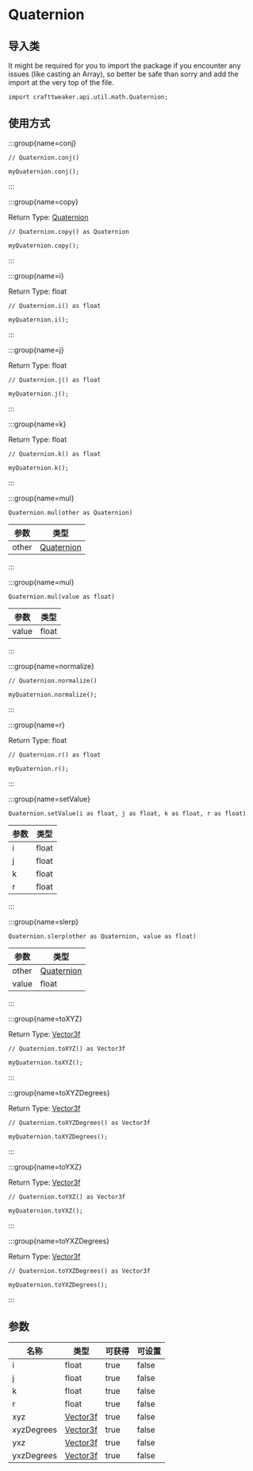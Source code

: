 # Quaternion

## 导入类

It might be required for you to import the package if you encounter any issues (like casting an Array), so better be safe than sorry and add the import at the very top of the file.
```zenscript
import crafttweaker.api.util.math.Quaternion;
```


## 使用方式

:::group{name=conj}

```zenscript
// Quaternion.conj()

myQuaternion.conj();
```

:::

:::group{name=copy}

Return Type: [Quaternion](/vanilla/api/util/math/Quaternion)

```zenscript
// Quaternion.copy() as Quaternion

myQuaternion.copy();
```

:::

:::group{name=i}

Return Type: float

```zenscript
// Quaternion.i() as float

myQuaternion.i();
```

:::

:::group{name=j}

Return Type: float

```zenscript
// Quaternion.j() as float

myQuaternion.j();
```

:::

:::group{name=k}

Return Type: float

```zenscript
// Quaternion.k() as float

myQuaternion.k();
```

:::

:::group{name=mul}

```zenscript
Quaternion.mul(other as Quaternion)
```

| 参数    | 类型                                              |
| ----- | ----------------------------------------------- |
| other | [Quaternion](/vanilla/api/util/math/Quaternion) |


:::

:::group{name=mul}

```zenscript
Quaternion.mul(value as float)
```

| 参数    | 类型    |
| ----- | ----- |
| value | float |


:::

:::group{name=normalize}

```zenscript
// Quaternion.normalize()

myQuaternion.normalize();
```

:::

:::group{name=r}

Return Type: float

```zenscript
// Quaternion.r() as float

myQuaternion.r();
```

:::

:::group{name=setValue}

```zenscript
Quaternion.setValue(i as float, j as float, k as float, r as float)
```

| 参数 | 类型    |
| -- | ----- |
| i  | float |
| j  | float |
| k  | float |
| r  | float |


:::

:::group{name=slerp}

```zenscript
Quaternion.slerp(other as Quaternion, value as float)
```

| 参数    | 类型                                              |
| ----- | ----------------------------------------------- |
| other | [Quaternion](/vanilla/api/util/math/Quaternion) |
| value | float                                           |


:::

:::group{name=toXYZ}

Return Type: [Vector3f](/vanilla/api/util/math/Vector3f)

```zenscript
// Quaternion.toXYZ() as Vector3f

myQuaternion.toXYZ();
```

:::

:::group{name=toXYZDegrees}

Return Type: [Vector3f](/vanilla/api/util/math/Vector3f)

```zenscript
// Quaternion.toXYZDegrees() as Vector3f

myQuaternion.toXYZDegrees();
```

:::

:::group{name=toYXZ}

Return Type: [Vector3f](/vanilla/api/util/math/Vector3f)

```zenscript
// Quaternion.toYXZ() as Vector3f

myQuaternion.toYXZ();
```

:::

:::group{name=toYXZDegrees}

Return Type: [Vector3f](/vanilla/api/util/math/Vector3f)

```zenscript
// Quaternion.toYXZDegrees() as Vector3f

myQuaternion.toYXZDegrees();
```

:::


## 参数

| 名称         | 类型                                          | 可获得  | 可设置   |
| ---------- | ------------------------------------------- | ---- | ----- |
| i          | float                                       | true | false |
| j          | float                                       | true | false |
| k          | float                                       | true | false |
| r          | float                                       | true | false |
| xyz        | [Vector3f](/vanilla/api/util/math/Vector3f) | true | false |
| xyzDegrees | [Vector3f](/vanilla/api/util/math/Vector3f) | true | false |
| yxz        | [Vector3f](/vanilla/api/util/math/Vector3f) | true | false |
| yxzDegrees | [Vector3f](/vanilla/api/util/math/Vector3f) | true | false |

